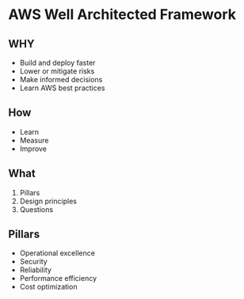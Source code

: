 # AWS Well Architected Framework 
## WHY
- Build and deploy faster
- Lower or mitigate risks
- Make informed decisions
- Learn AWS best practices

## How
- Learn
- Measure
- Improve

## What
1. Pillars
2. Design principles
3. Questions

## Pillars
- Operational excellence 
- Security
- Reliability
- Performance efficiency 
- Cost optimization
